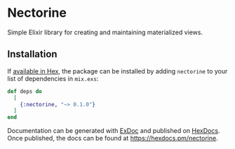 # Nectorine

Simple Elixir library for creating and maintaining materialized views.

## Installation

If [available in Hex](https://hex.pm/docs/publish), the package can be installed
by adding `nectorine` to your list of dependencies in `mix.exs`:

```elixir
def deps do
  [
    {:nectorine, "~> 0.1.0"}
  ]
end
```

Documentation can be generated with [ExDoc](https://github.com/elixir-lang/ex_doc)
and published on [HexDocs](https://hexdocs.pm). Once published, the docs can
be found at <https://hexdocs.pm/nectorine>.
